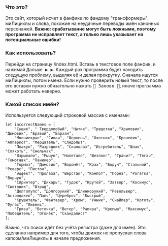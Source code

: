 
### Что это?
Это сайт, который исчет в фанфике по фандому "трансформеры".
миЛициклы и слова, похожие на неудачные переводы имён канонных персонажей.
**Важно: срабатывание могут быть ложными, поэтому программа не исправляет текст, а только лишь указывает на потенциальные ошибки!**

### Как использовать?
Перейди на страницу /index.html.
Вставь в текстовое поле фанфик, и нажимай <kbd>Дальше  ▶ ▶</kbd>. Каждый раз программа будет находить следущую проблему,
выделяя её и делая прокрутку.
Сначала ищутся миЛициклы, потом имена. Если нужно проверить новый текст,
то после его вставки нужно обязательно нажать <kbd>🔁 Заново 🔁</kbd>,
иначе программа может работать неверно.

### Какой список имён?
Используется следующий строковой массив с именами:
```
let incorrectNames = [
    "Сыщик", " Твердолобый", "Нытик", "Трещотка", "Храповик", "Дымовик", "Бравый", "Бархан",
    "Молниекрыл", "Силач", "Шершень", "Охотник", "Броневик", "Апперкот", "Мерцатель", "Следопыт",
    "Плакун", "Разрядник", "Скалолаз", "Истребитель", "Шлак", "Слякоть", "Смельчак", 
    "Взрывало", "Рычун", "Налетало", "Шезлонг", "Гранит", "Тягач", "Томогавк", "Паникер", 
    "Тормоз", "Дымовик", "Водомёт", "Крах", "Бодун", "Стальной", "Реверс", "Пистон",
    "Эффект", "Пролаза", "Верстак", "Компот", "Порез", "Рогатка", "Ворчун",
    "Спринтер", "Дикарь", "Гудок", "Крутой", "Затвор", "Косинус", "Световик", "Штраф",
    "Долгопупс", "Долгорукий", "Длиннорукий", "Револьвер", "Астрофакел", "Панч", "Цереброс", "Быстрый",
    "Крушитель", "Фантазер", "Хром", "Умник", "Снайпер", "Коготь", "Фугас", "Ливень", 
    "Грива", "Веточка", "Ветер", "Рапира", "Крепыш", "Максимус",  "Победитель", "Огонёк", "Скандалист"
];
```
Важно, что поиск идёт без учёта регистра (даже для имён). Это сделанно например для того,
чтобы движок не пропускал слова капсом/миЛициклы в начале предложения.
